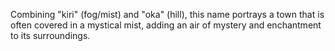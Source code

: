 Combining "kiri" (fog/mist) and "oka" (hill), this name portrays a town that is often covered in a mystical mist, adding an air of mystery and enchantment to its surroundings.